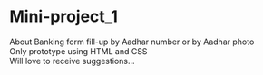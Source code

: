 # Mini-project_1
About Banking form fill-up by Aadhar number or by Aadhar photo
<br>
Only prototype using HTML and CSS
<br>
Will love to receive suggestions...
